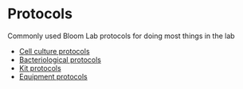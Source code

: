 # Protocols
Commonly used Bloom Lab protocols for doing most things in the lab

- [Cell culture protocols](files/cellculture.md)
- [Bacteriological protocols](files/bacteriological.md)
- [Kit protocols](files/kits.md)
- [Equipment protocols](files/equipment.md)
